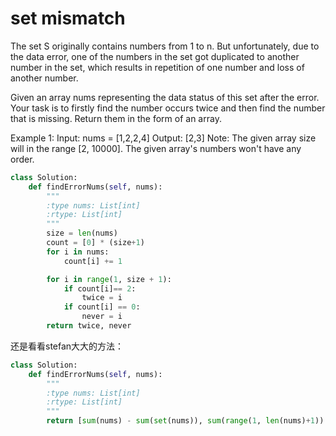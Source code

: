 # set mismatch

The set S originally contains numbers from 1 to n. But unfortunately, due to the data error, one of the numbers in the set got duplicated to another number in the set, which results in repetition of one number and loss of another number.

Given an array nums representing the data status of this set after the error. Your task is to firstly find the number occurs twice and then find the number that is missing. Return them in the form of an array.

Example 1:
Input: nums = [1,2,2,4]
Output: [2,3]
Note:
The given array size will in the range [2, 10000].
The given array's numbers won't have any order.

```python
class Solution:
    def findErrorNums(self, nums):
        """
        :type nums: List[int]
        :rtype: List[int]
        """
        size = len(nums)
        count = [0] * (size+1)
        for i in nums:
            count[i] += 1

        for i in range(1, size + 1):
            if count[i]== 2:
                twice = i
            if count[i] == 0:
                never = i
        return twice, never
```

还是看看stefan大大的方法：

```python
class Solution:
    def findErrorNums(self, nums):
        """
        :type nums: List[int]
        :rtype: List[int]
        """
        return [sum(nums) - sum(set(nums)), sum(range(1, len(nums)+1)) - sum(set(nums))]
```

